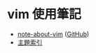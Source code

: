 
# vim 使用筆記


* [note-about-vim](https://samwhelp.github.io/note-about-vim/) ([GitHub](https://github.com/samwhelp/note-about-vim))
* [主題索引](all.md)

